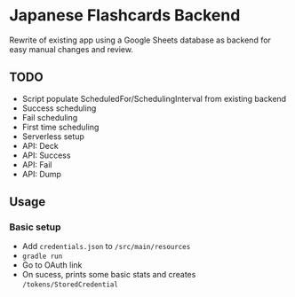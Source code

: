 # Japanese Flashcards Backend

Rewrite of existing app using a Google Sheets database as backend for easy manual changes and review.


## TODO

- Script populate ScheduledFor/SchedulingInterval from existing backend
- Success scheduling
- Fail scheduling
- First time scheduling
- Serverless setup
- API: Deck
- API: Success
- API: Fail
- API: Dump

## Usage

### Basic setup

- Add `credentials.json` to `/src/main/resources`
- `gradle run`
- Go to OAuth link
- On sucess, prints some basic stats and creates `/tokens/StoredCredential`
